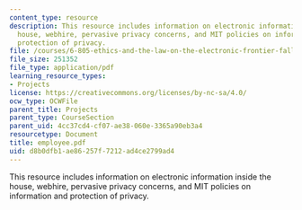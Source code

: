 ```yaml
---
content_type: resource
description: This resource includes information on electronic information inside the
  house, webhire, pervasive privacy concerns, and MIT policies on information and
  protection of privacy.
file: /courses/6-805-ethics-and-the-law-on-the-electronic-frontier-fall-2005/d8b0dfb1ae86257f7212ad4ce2799ad4_employee.pdf
file_size: 251352
file_type: application/pdf
learning_resource_types:
- Projects
license: https://creativecommons.org/licenses/by-nc-sa/4.0/
ocw_type: OCWFile
parent_title: Projects
parent_type: CourseSection
parent_uid: 4cc37cd4-cf07-ae38-060e-3365a90eb3a4
resourcetype: Document
title: employee.pdf
uid: d8b0dfb1-ae86-257f-7212-ad4ce2799ad4
---
```

This resource includes information on electronic information inside the house, webhire, pervasive privacy concerns, and MIT policies on information and protection of privacy.